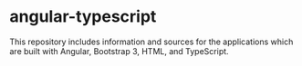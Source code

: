 # angular-typescript
This repository includes information and sources for the applications which are built with Angular, Bootstrap 3, HTML, and TypeScript.
